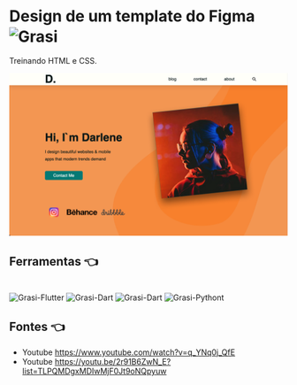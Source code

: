 # Design de um template do Figma <img align="center" alt="Grasi" height="70" width="80" src="https://media.giphy.com/media/jsNIKFrb6wZzKOXerG/giphy.gif">

Treinando HTML e CSS.


<img src="images/Layout.png" alt="My cool logo"/>

## Ferramentas :point_left:
<div style="display: inline_block"><br>
  <img align="center" alt="Grasi-Flutter" height="30" width="40" src="https://cdn.jsdelivr.net/gh/devicons/devicon/icons/html5/html5-original.svg">
  <img align="center" alt="Grasi-Dart" height="30" width="40" src="https://cdn.jsdelivr.net/gh/devicons/devicon/icons/css3/css3-original.svg">
   <img align="center" alt="Grasi-Dart" height="30" width="40" src="https://cdn.jsdelivr.net/gh/devicons/devicon/icons/javascript/javascript-original.svg">
  <img align="center" alt="Grasi-Pythont" height="30" width="40" src="https://cdn.jsdelivr.net/gh/devicons/devicon/icons/vscode/vscode-original.svg">
  
</div>

## Fontes :point_left:

- Youtube https://www.youtube.com/watch?v=q_YNq0j_QfE
- Youtube https://youtu.be/2r91B6ZwN_E?list=TLPQMDgxMDIwMjF0Jt9oNQpyuw
